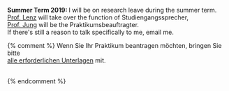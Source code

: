 



<b> Summer Term 2019: </b>
I will be on research leave during the summer term.<br/>
<a href = "https://www.htw-berlin.de/hochschule/personen/person/?eid=9042">
Prof. Lenz</a> will take over the function of Studiengangssprecher, <br/>
<a href = "http://home.htw-berlin.de/~jungk/">Prof. Jung</a> will be the
Praktikumsbeauftragter.<br/>
If there's still a reason to talk specifically to me, email me.


{% comment %}
Wenn Sie Ihr Praktikum beantragen möchten, bringen Sie bitte<br />
<a href ="https://imi-bachelor.htw-berlin.de/studium/praktikum/#c10769">
alle erforderlichen Unterlagen</a> mit.
<br /><br />

<div class="alert alert-info" role="alert"></div>

<div class="alert alert-danger" role="alert"></div>

{% endcomment %}
